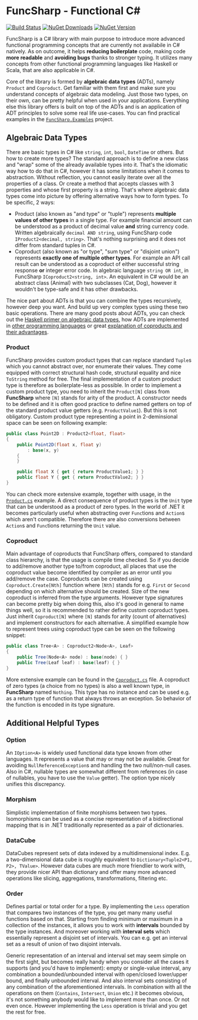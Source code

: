 # FuncSharp - Functional C&#35;

[![Build Status](https://dev.azure.com/siroky/FuncSharp/_apis/build/status/siroky.FuncSharp?branchName=master)](https://dev.azure.com/siroky/FuncSharp/_build/latest?definitionId=2&branchName=master)
[![NuGet Downloads](https://img.shields.io/nuget/dt/FuncSharp)](https://www.nuget.org/packages/FuncSharp/)
[![NuGet Version](https://img.shields.io/nuget/v/FuncSharp)](https://www.nuget.org/packages/FuncSharp/)

FuncSharp is a C# library with main purpose to introduce more advanced functional programming concepts that are currently not availabile in C# natively. As on outcome, it helps **reducing boilerplate** code, making code **more readable** and **avoiding bugs** thanks to stronger typing. It utilizes many concepts from other functional programming languages like Haskell or Scala, that are also applicable in C#.

Core of the library is formed by **algebraic data types** (ADTs), namely `Product` and `Coproduct`. Get familiar with them first and make sure you understand concepts of algebraic data modeling. Just those two types, on their own, can be pretty helpful when used in your applications. Everything else this library offers is built on top of the ADTs and is an application of ADT principles to solve some real life use-cases. You can find practical examples in the [`FuncSharp.Examples`](https://github.com/siroky/FuncSharp/tree/master/src/FuncSharp.Examples) project.

## Algebraic Data Types

There are basic types in C# like `string`, `int`, `bool`, `DateTime` or others. But how to create more types? The standard approach is to define a new class and "wrap" some of the already available types into it. That's the idiomatic way how to do that in C#, however it has some limitations when it comes to abstraction. Without reflection, you cannot easily iterate over all the properties of a class. Or create a method that accepts classes with 3 properties and whose first property is a string. That's where algebraic data types come into picture by offering alternative ways how to form types. To be specific, 2 ways:

- Product (also known as "and type" or "tuple") represents **multiple values of other types** in a single type. For example financial amount can be understood as a product of decimal value **and** string currency code. Written algebraically `decimal AND string`, using FuncSharp code `IProduct2<decimal, string>`. That's nothing surprising and it does not differ from standard tuples in C#.
- Coproduct (also known as "or type", "sum type" or "disjoint union") represents **exactly one of multiple other types**. For example an API call result can be understood as a coproduct of either successful string response **or** integer error code. In algebraic language `string OR int`, in FuncSharp `ICoproduct2<string, int>`. An equivalent in C# would be an abstract class (Animal) with two subclasses (Cat, Dog), however it wouldn't be type-safe and it has other drawbacks.

The nice part about ADTs is that you can combine the types recursively, however deep you want. And build up very complex types using these two basic operations. There are many good posts about ADTs, you can check out the [Haskell primer on algebraic data types](http://learnyouahaskell.com/making-our-own-types-and-typeclasses#algebraic-data-types), how ADTs are implemented in [other programming languages](https://blog.softwaremill.com/algebraic-data-types-in-four-languages-858788043d4e) or great [explanation of coproducts and their advantages](http://chadaustin.me/2015/07/sum-types/).

### Product

FuncSharp provides custom product types that can replace standard `Tuple`s which you cannot abstract over, nor enumerate their values. They come equipped with correct structural hash code, structural equality and nice `ToString` method for free. The final implementation of a custom product type is therefore as boilerplate-less as possible. In order to implement a custom product type,  you need to inherit the `Product[N]` class from **FuncSharp** where `[N]` stands for arity of the product. A constructor needs to be defined and it is often good practice to define named getters on top of the standard product value getters (e.g. `ProductValue1`). But this is not obligatory. Custom product type representing a point in 2-deminsional space can be seen on following example:

```C#
public class Point2D : Product2<float, float>
{
    public Point2D(float x, float y)
        : base(x, y)
    {
    }

    public float X { get { return ProductValue1; } }
    public float Y { get { return ProductValue2; } }
}
```

You can check more extensive example, together with usage, in the [`Product.cs`](https://github.com/siroky/FuncSharp/tree/master/src/FuncSharp.Examples/Product.cs) example. A direct consequence of product types is the `Unit` type that can be understood as a product of zero types. In the world of .NET it becomes particularly useful when abstracting over `Func`tions and `Action`s which aren't compatible. Therefore there are also conversions between `Action`s and `Func`tions returning the `Unit` value.

### Coproduct

Main advantage of coproducts that FuncSharp offers, compared to standard class hierarchy, is that the usage is compile time checked. So if you decide to add/remove another type to/from coproduct, all places that use the coproduct value become identified by compiler as an error until you add/remove the case. Coproducts can be created using `Coproduct.Create[Nth]` function where `[Nth]` stands for e.g. `First` or `Second` depending on which alternative should be created. Size of the new coproduct is inferred from the type arguments. However type signatures can become pretty big when doing this, also it's good in general to name things well, so it is recommended to rather define custom coproduct types. Just inherit `Coproduct[N]` where `[N]` stands for arity (count of alternatives) and implement constructors for each alternative. A simplified example how to represent trees using coproduct type can be seen on the following snippet:

```cs
public class Tree<A> : Coproduct2<Node<A>, Leaf>
{
    public Tree(Node<A> node) : base(node) { }
    public Tree(Leaf leaf) : base(leaf) { }
}
```

More extensive example can be found in the [`Coproduct.cs`](https://github.com/siroky/FuncSharp/tree/master/src/FuncSharp.Examples/Coproduct.cs) file. A coproduct of zero types (a choice from no types) is also a well known type, in **FuncSharp** named `Nothing`. This type has no instance and can be used e.g. as a return type of function that always throws an exception. So behavior of the function is encoded in its type signature.

## Additional Helpful Types

### Option

An `IOption<A>` is widely used functional data type known from other languages. It represents a value that may or may not be available. Great for avoiding `NullReferenceException`s and handling the two null/non-null cases. Also in C#, nullable types are somewhat different from references (in case of nullables, you have to use the `Value` getter). The option type nicely unifies this discrepancy.

### Morphism

Simplistic implementation of finite morphisms between two types. Isomorphisms can be used as a concise representation of a bidirectional mapping that is in .NET traditionally represented as a pair of dictionaries.

### DataCube

DataCubes represent sets of data indexed by a multidimensional index. E.g. a two-dimensional data cube is roughly equivalent to `Dictionary<Tuple2<P1, P2>, TValue>`. However data cubes are much more friendlier to work with, they provide nicer API than dictionary and offer many more advanced operations like slicing, aggregations, transformations, filtering etc.

### Order

Defines partial or total order for a type. By implementing the `Less` operation that compares two instances of the type, you get many many useful functions based on that. Starting from finding minimum or maximum in a collection of the instances, it allows you to work with **intervals** bounded by the type instances. And moreover working with **interval sets** which essentially represent a disjoint set of intervals. You can e.g. get an interval set as a result of union of two disjoint intervals.

Generic representation of an interval and interval set may seem simple on the first sight, but becomes really handy when you consider all the cases it supports (and you'd have to implement): empty or single-value interval, any combination a bounded/unbounded interval with open/closed lower/upper bound, and finally unbounded interval. And also interval sets consisting of any combination of the aforementioned intervals. In combination with all the operations on them (`Contains`, `Intersect`, `Union` etc.) it becomes obvious, it's not something anybody would like to implement more than once. Or not even once. However implementing the `Less` operation is trivial and you get the rest for free.

